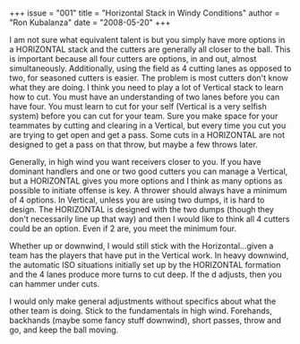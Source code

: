 +++
issue = "001"
title = "Horizontal Stack in Windy Conditions"
author = "Ron Kubalanza"
date = "2008-05-20"
+++

I am not sure what equivalent talent is but you simply have more options in a
HORIZONTAL stack and the cutters are generally all closer to the ball. This is
important because all four cutters are options, in and out, almost
simultaneously. Additionally, using the field as 4 cutting lanes as opposed to
two, for seasoned cutters is easier. The problem is most cutters don't know
what they are doing. I think you need to play a lot of Vertical stack to learn
how to cut. You must have an understanding of two lanes before you can have
four. You must learn to cut for your self (Vertical is a very selfish system)
before you can cut for your team. Sure you make space for your teammates by
cutting and clearing in a Vertical, but every time you cut you are trying to
get open and get a pass. Some cuts in a HORIZONTAL are not designed to get a
pass on that throw, but maybe a few throws later.

Generally, in high wind you want receivers closer to you. If you have dominant
handlers and one or two good cutters you can manage a Vertical, but a
HORIZONTAL gives you more options and I think as many options as possible to
initiate offense is key. A thrower should always have a minimum of 4 options.
In Vertical, unless you are using two dumps, it is hard to design. The
HORIZONTAL is designed with the two dumps (though they don't necessarily line
up that way) and then I would like to think all 4 cutters could be an option.
Even if 2 are, you meet the minimum four.

Whether up or downwind, I would still stick with the Horizontal...given a team
has the players that have put in the Vertical work. In heavy downwind, the
automatic ISO situations initially set up by the HORIZONTAL formation and the
4 lanes produce more turns to cut deep. If the d adjusts, then you can hammer
under cuts.

I would only make general adjustments without specifics about what the other
team is doing. Stick to the fundamentals in high wind. Forehands, backhands
(maybe some fancy stuff downwind), short passes, throw and go, and keep the
ball moving.
